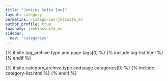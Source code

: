 ```yaml
---
title: "Jenkins Suite [en]"
layout: category
permalink: /categories/jkssuite_en
author_profile: true
taxonomy: jenkinssuite_en
sidebar:
  nav: "categories"
---
```


{% if site.tag_archive.type and page.tags[0] %}
  {% include tag-list.html %}
{% endif %}

{% if site.category_archive.type and page.categories[0] %}
  {% include category-list.html %}
{% endif %}
